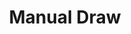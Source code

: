 ---
layout: default
title: Manual Draw
nav_order: 7
has_children: true
permalink: docs/ManualDraw
---